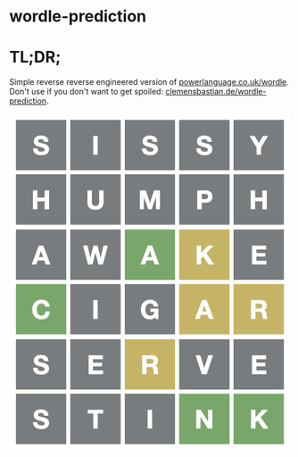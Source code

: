 # wordle-prediction

# TL;DR;

Simple reverse reverse engineered version of <a href="https://www.powerlanguage.co.uk/wordle/">powerlanguage.co.uk/wordle</a>. 
Don't use if you don't want to get spoiled: <a href="https://clemensbastian.de/wordle-prediction/">clemensbastian.de/wordle-prediction</a>.

<div align="center">
    <img src="/docs/assets/images/wordle-screenshot.png" alt="wordle"/>
</div>
